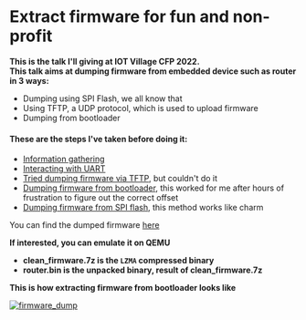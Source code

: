 # Extract firmware for fun and non-profit
**This is the talk I'll giving at IOT Village CFP 2022.** <br>
**This talk aims at dumping firmware from embedded device such as router in 3 ways:**
* Dumping using SPI Flash, we all know that
* Using TFTP, a UDP protocol, which is used to upload firmware
* Dumping from bootloader

<h4>These are the steps I've taken before doing it:</h4>

* [Information gathering](https://github.com/d4rkc0nd0r/misc/blob/main/projects/extract%20firmware%20for%20fun%20and%20non-profit/information_gathering.md)
* [Interacting with UART](https://github.com/d4rkc0nd0r/misc/blob/main/projects/extract%20firmware%20for%20fun%20and%20non-profit/interacting_with_uart.md)
* [Tried dumping firmware via TFTP](https://github.com/d4rkc0nd0r/misc/blob/main/projects/extract%20firmware%20for%20fun%20and%20non-profit/dumping_firmware_using_tftp.md), but couldn't do it
* [Dumping firmware from bootloader](https://github.com/d4rkc0nd0r/misc/blob/main/projects/extract%20firmware%20for%20fun%20and%20non-profit/dumping_firmware_from_bootloader.md), this worked for me after hours of frustration to figure out the correct offset
* [Dumping firmware from SPI flash](https://github.com/d4rkc0nd0r/misc/blob/main/projects/extract%20firmware%20for%20fun%20and%20non-profit/dumping_firmware_from_spi_flash.md), this method works like charm

You can find the dumped firmware [here](https://github.com/d4rkc0nd0r/misc/tree/main/projects/extract%20firmware%20for%20fun%20and%20non-profit/firmware) <br>

**If interested, you can emulate it on QEMU**
* **clean_firmware.7z is the `LZMA` compressed binary**
* **router.bin is the unpacked binary, result of clean_firmware.7z**

**This is how extracting firmware from bootloader looks like** <br>

[![firmware_dump](https://asciinema.org/a/KXGfROoAlhwGssttdss7qkHf1.png)](https://asciinema.org/a/KXGfROoAlhwGssttdss7qkHf1)
